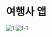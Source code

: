 # 여행사 앱
![1](https://user-images.githubusercontent.com/78734081/107233699-326aca80-6a66-11eb-8bea-76b591d367b6.PNG)
![1-1](https://user-images.githubusercontent.com/78734081/107233739-3d255f80-6a66-11eb-911b-72702674176d.PNG)
